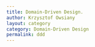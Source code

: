 ```yaml
---
title: Domain-Driven Design.
author: Krzysztof Owsiany
layout: category
category: Domain-Driven Design
permalink: ddd
---
```


